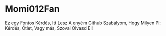 # Momi012Fan
Ez egy Fontos Kérdés, Itt Lesz A enyém Github Szabályom, Hogy Milyen  Pl: Kérdés, Ötlet, Vagy más, Szoval Olvasd El!
